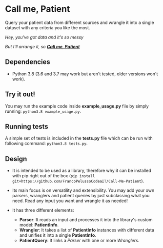 # Call me, Patient

Query your patient data from different sources and wrangle it into a single dataset with any criteria you like the most.

*Hey, you've got data and it's so messy*

*But I'll arrange it, so **[Call me, Patient](https://www.youtube.com/watch?v=fWNaR-rxAic)***



## Dependencies

* Python 3.8 (3.6 and 3.7 may work but aren't tested, older versions won't work).


## Try it out!

You may run the example code inside **example_usage.py** file by simply running: `python3.8 example_usage.py`.


## Running tests

A simple set of tests is included in the **tests.py** file which can be run with following command: `python3.8 tests.py`.


## Design

* It is intended to be used as a library, therefore why it can be installed with pip right out of the box (`pip install git+https://github.com/FrancoPelussoCodeaIT/Call-Me-Patient`).

* Its main focus is on versatility and extensibility. You may add your own parsers, wranglers and patient queries by just subclassing what you need. Read any input you want and wrangle it as needed!

* It has three different elements:
    * **Parser**: It reads an input and processes it into the library's custom model: **PatientInfo**.
    * **Wrangler**: It takes a list of **PatientInfo** instances with different data and unifies it into a single **PatientInfo**.
    * **PatientQuery**: It links a *Parser* with one or more *Wranglers*.
